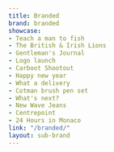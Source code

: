 ```yaml
---
title: Branded
brand: branded
showcase:
- Teach a man to fish
- The British & Irish Lions
- Gentleman's Journal
- Logo launch
- Carboot Shootout
- Happy new year
- What a delivery
- Cotman brush pen set
- What's next?
- New Wave Jeans
- Centrepoint
- 24 Hours in Monaco
link: "/branded/"
layout: sub-brand
---
```


